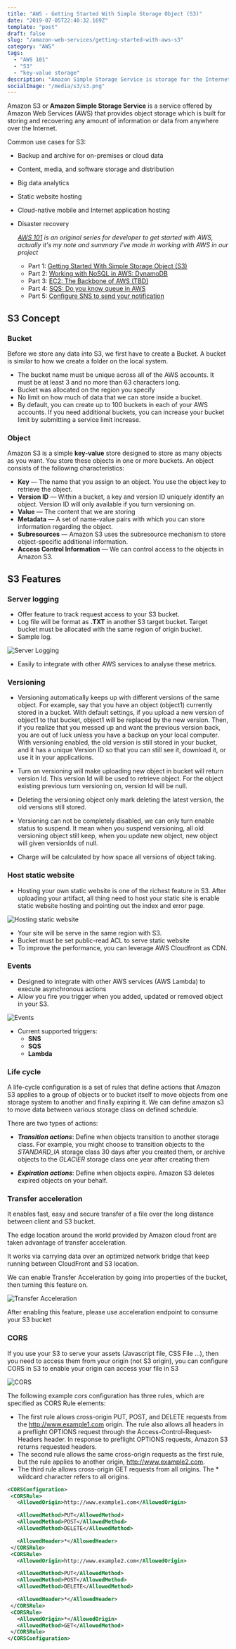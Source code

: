 ```yaml
---
title: "AWS - Getting Started With Simple Storage Object (S3)"
date: "2019-07-05T22:40:32.169Z"
template: "post"
draft: false
slug: "/amazon-web-services/getting-started-with-aws-s3"
category: "AWS"
tags:
  - "AWS 101"
  - "S3"
  - "key-value storage"
description: "Amazon Simple Storage Service is storage for the Internet. It is designed to make web-scale computing easier for developers."
socialImage: "/media/s3/s3.png"
---
```


Amazon S3 or __Amazon Simple Storage Service__ is a service offered by Amazon Web Services (AWS) that provides object storage which is built for storing and recovering any amount of information or data from anywhere over the Internet.

Common use cases for S3:
- Backup and archive for on-premises or cloud data
- Content, media, and software storage and distribution
- Big data analytics
- Static website hosting
- Cloud-native mobile and Internet application hosting
- Disaster recovery
    
    *[AWS 101](http://blog.haidv.me/tag/aws-101/) is an original series for developer to get started with AWS, actually it's my note and summary I've made in working with AWS in our project*

    - Part 1: [Getting Started With Simple Storage Object (S3)](https://blog.haidv.me/amazon-web-services/getting-started-with-aws-s3)
    - Part 2: [Working with NoSQL in AWS: DynamoDB](https://blog.haidv.me/amazon-web-services/working-with-aws-dynamodb)
    - Part 3: [EC2: The Backbone of AWS (TBD)](https://blog.haidv.me)
    - Part 4: [SQS: Do you know queue in AWS](https://blog.haidv.me/amazon-web-services/do-you-know-queue-in-aws)
    - Part 5: [Configure SNS to send your notification](https://blog.haidv.me/amazon-web-services/configure-sns-to-send-your-notification)


## S3 Concept

### Bucket

Before we store any data into S3, we first have to create a Bucket. A bucket is similar to how we create a folder on the local system.

- The bucket name must be unique across all of the AWS accounts. It must be at least 3 and no more than 63 characters long.
- Bucket was allocated on the region you specify
- No limit on how much of data that we can store inside a bucket.
- By default, you can create up to 100 buckets in each of your AWS accounts. If you need additional buckets, you can increase your bucket limit by submitting a service limit increase.

### Object

Amazon S3 is a simple __key-value__ store designed to store as many objects as you want. You store these objects in one or more buckets. An object consists of the following characteristics:
- __Key__ — The name that you assign to an object. You use the object key to retrieve the object.
- __Version ID__ — Within a bucket, a key and version ID uniquely identify an object. Version ID will only available if you turn versioning on.
- __Value__ — The content that we are storing
- __Metadata__ — A set of name-value pairs with which you can store information regarding the object.
- __Subresources__ — Amazon S3 uses the subresource mechanism to store object-specific additional information.
- __Access Control Information__ — We can control access to the objects in Amazon S3.

## S3 Features

### Server logging

- Offer feature to track request access to your S3 bucket.
- Log file will be format as __.TXT__ in another S3 target bucket. Target bucket must be allocated with the same region of origin bucket.
- Sample log.

![Server Logging](/media/s3/s3_log.png)

- Easily to integrate with other AWS services to analyse these metrics.

### Versioning

- Versioning automatically keeps up with different versions of the same object. For example, say that you have an object (object1) currently stored in a bucket. With default settings, if you upload a new version of object1 to that bucket, object1 will be replaced by the new version. Then, if you realize that you messed up and want the previous version back, you are out of luck unless you have a backup on your local computer. With versioning enabled, the old version is still stored in your bucket, and it has a unique Version ID so that you can still see it, download it, or use it in your applications.


- Turn on versioning will make uploading new object in bucket will return version Id. This version Id will be used to retrieve object. For the object existing previous turn versioning on, version Id will be null.


- Deleting the versioning object only mark deleting the latest version, the old versions still stored.


- Versioning can not be completely disabled, we can only turn enable status to suspend. It mean when you suspend versioning, all old versioning object still keep, when you update new object, new object will given versionIds of null.


- Charge will be calculated by how space all versions of object taking.

### Host static website

- Hosting your own static website is one of the richest feature in S3. After uploading your artifact, all thing need to host your static site is enable static website hosting and pointing out the index and error page.

![Hosting static website](/media/s3/s3_static_web.png)
- Your site will be serve in the same region with S3.
- Bucket must be set public-read ACL to serve static website
- To improve the performance, you can leverage AWS Cloudfront as CDN.

### Events

- Designed to integrate with other AWS services (AWS Lambda) to execute asynchronous actions
- Allow you fire you trigger when you added, updated or removed object in your S3.

![Events](/media/s3/s3_event.png)
- Current supported triggers:
    - __SNS__
    - __SQS__
    - __Lambda__

### Life cycle


A life-cycle configuration is a set of rules that define actions that Amazon S3 applies to a group of objects or to bucket itself to move objects from one storage system to another and finally expiring it. We can define amazon s3 to move data between various storage class on defined schedule.

There are two types of actions:
- __*Transition actions*__: Define when objects transition to another storage class. For example, you might choose to transition objects to the *STANDARD_IA* storage class 30 days after you created them, or archive objects to the *GLACIER* storage class one year after creating them


- __*Expiration actions*__: Define when objects expire. Amazon S3 deletes expired objects on your behalf.

### Transfer acceleration


It enables fast, easy and secure transfer of a file over the long distance between client and S3 bucket.

The edge location around the world provided by Amazon cloud front are taken advantage of transfer acceleration.

It works via carrying data over an optimized network bridge that keep running between CloudFront and S3 location.

We can enable Transfer Acceleration by going into properties of the bucket, then turning this feature on.

![Transfer Acceleration](/media/s3/s3_transfer_accleration.png)

After enabling this feature, please use acceleration endpoint to consume your S3 bucket

### CORS

If you use your S3 to serve your assets (Javascript file, CSS File ...), then you need to access them from your origin (not S3 origin), you can configure CORS in S3 to enable your origin can access your file in S3

![CORS](/media/s3/cors.png)

The following example cors configuration has three rules, which are specified as CORS Rule elements:

- The first rule allows cross-origin PUT, POST, and DELETE requests from the http://www.example1.com origin. The rule also allows all headers in a preflight OPTIONS request through the Access-Control-Request-Headers header. In response to preflight OPTIONS requests, Amazon S3 returns requested headers.
- The second rule allows the same cross-origin requests as the first rule, but the rule applies to another origin, http://www.example2.com.
- The third rule allows cross-origin GET requests from all origins. The * wildcard character refers to all origins.

```xml
<CORSConfiguration>
 <CORSRule>
   <AllowedOrigin>http://www.example1.com</AllowedOrigin>

   <AllowedMethod>PUT</AllowedMethod>
   <AllowedMethod>POST</AllowedMethod>
   <AllowedMethod>DELETE</AllowedMethod>

   <AllowedHeader>*</AllowedHeader>
 </CORSRule>
 <CORSRule>
   <AllowedOrigin>http://www.example2.com</AllowedOrigin>

   <AllowedMethod>PUT</AllowedMethod>
   <AllowedMethod>POST</AllowedMethod>
   <AllowedMethod>DELETE</AllowedMethod>

   <AllowedHeader>*</AllowedHeader>
 </CORSRule>
 <CORSRule>
   <AllowedOrigin>*</AllowedOrigin>
   <AllowedMethod>GET</AllowedMethod>
 </CORSRule>
</CORSConfiguration>
```
